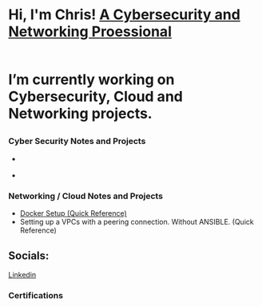 
<h1>Hi, I'm Chris! <a href="https://github.com/ChrisWMaker80">A Cybersecurity and Networking Proessional</a>
<br><br>

  
I’m currently working on Cybersecurity, Cloud and Networking projects.



<h3> Cyber Security Notes and Projects</h3>


- <b></b>

- <b></b>
  

<h3> Networking / Cloud Notes and Projects</h3>

- <a href="https://github.com/ChrisWMaker80/Dock-Test-1">Docker Setup (Quick Reference)</a>
- Setting up a VPCs with a peering connection. Without ANSIBLE. (Quick Reference)


<h2>  Socials:</h2>
<a href="https://www.linkedin.com/in/christopher-williams-7a503572">Linkedin</a>
<!-- [<img align="left" alt="Chrisr | LinkedIn" width="22px" src="https://cdn.jsdelivr.net/npm/simple-icons@v3/icons/linkedin.svg" />][linkedin] -->





[linkedin]: https://www.linkedin.com/in/christopher-williams-7a503572

<br>
<h3> Certifications  </h3>
<!--



